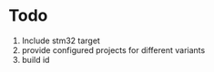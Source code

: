 
# Todo

1. Include stm32 target
  1. provide configured projects for different variants
1. build id